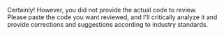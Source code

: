 Certainly! However, you did not provide the actual code to review.  
Please paste the code you want reviewed, and I'll critically analyze it and provide corrections and suggestions according to industry standards.